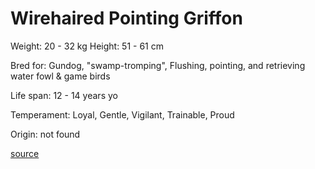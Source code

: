 # Wirehaired Pointing Griffon

Weight: 20 - 32 kg
Height: 51 - 61 cm

Bred for: Gundog, "swamp-tromping", Flushing, pointing, and retrieving water fowl & game birds

Life span: 12 - 14 years yo

Temperament: Loyal, Gentle, Vigilant, Trainable, Proud

Origin: not found

[source](https://api.thedogapi.com/v1/breeds/260)
